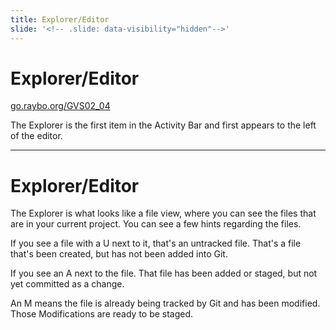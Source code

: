 ```yaml
---
title: Explorer/Editor
slide: '<!-- .slide: data-visibility="hidden"-->'
---
```


<!-- .slide: data-state="layout-title" class="bg-dark"-->

# Explorer/Editor

<div class="slide-link"><a href="https://go.raybo.org/GVS02_01"><i class="fab fa-slideshare"></i> go.raybo.org/GVS02_04</a></div>

> >

The Explorer is the first item in the Activity Bar and first appears to the left of the editor.

---
# Explorer/Editor

> >

The Explorer is what looks like a file view, where you can see the files that are in your current project. You can see a few hints regarding the files.

If you see a file with a U next to it, that's an untracked file. That's a file that's been created, but has not been added into Git.

If you see an A next to the file. That file has been added or staged, but not yet committed as a change.

An M means the file is already being tracked by Git and has been modified. Those Modifications are ready to be staged.